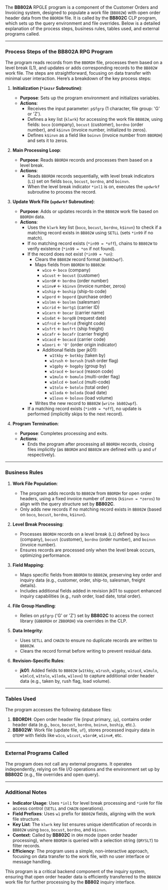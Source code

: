 The **BB802A** RPGLE program is a component of the Customer Orders and Invoicing system, designed to populate a work file (`BB802W`) with open order header data from the `BBORDH` file. It is called by the **BB802C** CLP program, which sets up the query environment and file overrides. Below is a detailed explanation of the process steps, business rules, tables used, and external programs called.

---

### **Process Steps of the BB802A RPG Program**

The program reads records from the `BBORDH` file, processes them based on a level break (L1), and updates or adds corresponding records to the `BB802W` work file. The steps are straightforward, focusing on data transfer with minimal user interaction. Here’s a breakdown of the key process steps:

1. **Initialization (`*inzsr` Subroutine)**:
   - **Purpose**: Sets up the program environment and initializes variables.
   - **Actions**:
     - Receives the input parameter: `p$fgrp` (1 character, file group: 'G' or 'Z').
     - Defines a key list (`klwrk`) for accessing the work file `BB802W`, using fields: `boco` (company), `bocust` (customer), `bordno` (order number), and `k$invn` (invoice number, initialized to zeros).
     - Defines `k$invn` as a field like `boinvn` (invoice number from `BBORDH`) and sets it to zeros.

2. **Main Processing Loop**:
   - **Purpose**: Reads `BBORDH` records and processes them based on a level break.
   - **Actions**:
     - Reads `BBORDH` records sequentially, with level break indicators (`L1`) set on fields `boco`, `bocust`, `bordno`, and `boinvn`.
     - When the level break indicator `*inl1` is on, executes the `updwrkf` subroutine to process the record.

3. **Update Work File (`updwrkf` Subroutine)**:
   - **Purpose**: Adds or updates records in the `BB802W` work file based on `BBORDH` data.
   - **Actions**:
     - Uses the `klwrk` key list (`boco`, `bocust`, `bordno`, `k$invn`) to check if a matching record exists in `BB802W` using `SETLL` (sets `*in99` if no match).
     - If no matching record exists (`*in99 = *off`), chains to `BB802W` to verify existence (`*in99 = *on` if not found).
     - If the record does not exist (`*in99 = *on`):
       - Clears the `BB802W` record format (`bb802wpf`).
       - Maps fields from `BBORDH` to `BB802W`:
         - `w1co` ← `boco` (company)
         - `w1cust` ← `bocust` (customer)
         - `w1ord#` ← `bordno` (order number)
         - `w1inv#` ← `k$invn` (invoice number, zeros)
         - `w1ship` ← `boship` (ship-to code)
         - `w1pord` ← `bopord` (purchase order)
         - `w1slmn` ← `boslmn` (salesman)
         - `w1crid` ← `bortg1` (carrier ID)
         - `w1carn` ← `bocar` (carrier name)
         - `w1sdat` ← `borqd8` (request date)
         - `w1frcd` ← `bofrcd` (freight code)
         - `w1sfrt` ← `bosfrt` (ship freight)
         - `w1cafr` ← `bocafr` (carrier freight)
         - `w1cacd` ← `bocacd` (carrier code)
         - `w1oori` ← `'O'` (order origin indicator)
         - Additional fields (per jk01):
           - `w1tkby` ← `botkby` (taken by)
           - `w1rush` ← `borush` (rush order flag)
           - `w1gpby` ← `bogpby` (group by)
           - `w1racd` ← `boracd` (reason code)
           - `w1mulo` ← `bomulo` (multi-order flag)
           - `w1mlcd` ← `bomlcd` (multi-code)
           - `w1tolo` ← `botolo` (total order)
           - `w1loda` ← `boloda` (load date)
           - `w1lovo` ← `bolovo` (load volume)
       - Writes the new record to `BB802W` (`write bb802wpf`).
     - If a matching record exists (`*in99 = *off`), no update is performed (implicitly skips to the next record).

4. **Program Termination**:
   - **Purpose**: Completes processing and exits.
   - **Actions**:
     - Ends the program after processing all `BBORDH` records, closing files implicitly (as `BBORDH` and `BB802W` are defined with `ip` and `uf` respectively).

---

### **Business Rules**

1. **Work File Population**:
   - The program adds records to `BB802W` from `BBORDH` for open order headers, using a fixed invoice number of zeros (`k$invn = *zeros`) to align with the query structure set by **BB802C**.
   - Only adds new records if no matching record exists in `BB802W` (based on `boco`, `bocust`, `bordno`, `k$invn`).

2. **Level Break Processing**:
   - Processes `BBORDH` records on a level break (`L1`) defined by `boco` (company), `bocust` (customer), `bordno` (order number), and `boinvn` (invoice number).
   - Ensures records are processed only when the level break occurs, optimizing performance.

3. **Field Mapping**:
   - Maps specific fields from `BBORDH` to `BB802W`, preserving key order and inquiry data (e.g., customer, order, ship-to, salesman, freight details).
   - Includes additional fields added in revision jk01 to support enhanced inquiry capabilities (e.g., rush order, load date, total order).

4. **File Group Handling**:
   - Relies on `p$fgrp` ('G' or 'Z') set by **BB802C** to access the correct library (`GBBORDH` or `ZBBORDH`) via overrides in the CLP.

5. **Data Integrity**:
   - Uses `SETLL` and `CHAIN` to ensure no duplicate records are written to `BB802W`.
   - Clears the record format before writing to prevent residual data.

6. **Revision-Specific Rules**:
   - **jk01**: Added fields to `BB802W` (`w1tkby`, `w1rush`, `w1gpby`, `w1racd`, `w1mulo`, `w1mlcd`, `w1tolo`, `w1loda`, `w1lovo`) to capture additional order header data (e.g., taken by, rush flag, load volume).

---

### **Tables Used**

The program accesses the following database files:

1. **BBORDH**: Open order header file (input primary, `ip`), contains order header data (e.g., `boco`, `bocust`, `bordno`, `boinvn`, `boship`, etc.).
2. **BB802W**: Work file (update file, `uf`), stores processed inquiry data in `QTEMP` with fields like `w1co`, `w1cust`, `w1ord#`, `w1inv#`, etc.

---

### **External Programs Called**

The program does not call any external programs. It operates independently, relying on file I/O operations and the environment set up by **BB802C** (e.g., file overrides and open query).

---

### **Additional Notes**

- **Indicator Usage**: Uses `*inl1` for level break processing and `*in99` for file access control (`SETLL` and `CHAIN` operations).
- **Field Prefixes**: Uses `w1` prefix for `BB802W` fields, aligning with the work file structure.
- **Key List**: The `klwrk` key list ensures unique identification of records in `BB802W` using `boco`, `bocust`, `bordno`, and `k$invn`.
- **Context**: Called by **BB802C** in `ORH` mode (open order header processing), where `BBORDH` is queried with a selection string (`QRYSLT`) to filter records.
- **Efficiency**: The program uses a simple, non-interactive approach, focusing on data transfer to the work file, with no user interface or message handling.

This program is a critical backend component of the inquiry system, ensuring that open order header data is efficiently transferred to the `BB802W` work file for further processing by the **BB802** inquiry interface.